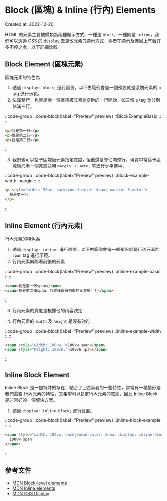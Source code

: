 # Block (區塊) & Inline (行內) Elements
Created at: 2022-12-20

HTML 的元素主要被歸類為兩種顯示方式，一種是 `block`，一種則是 `inline`，我們可以透過 CSS 的 `display` 去更改元素的顯示方式，兩者在顯示及佈局上有著許多不停之處，以下詳細比較。

## Block Element (區塊元素)
區塊元素的特色為
1. 透過 `display: block;` 進行設置，以下由範例會選一個預設就是區塊元素的 `p` tag 進行示範。
2. 佔滿整行，也就是說一個區塊級元素會從新的一行開始，如三個 `p` tag 會分別佔滿三行。

::code-group
  ::code-block{label="Preview" preview}
    ::BlockExampleBasic
    ::
  ::
  ```html [HTML]
  <p>我是第一行</p>
  <p>我是第二行</p>
  <p>我是第三行</p>
  ```
::

3. 我們也可以給予區塊級元素指定寬度，但他還是會佔滿整行，現實中常給予區塊級元素一個寬度並用 `margin: 0 auto;` 來進行水平置中。

::code-group
  ::code-block{label="Preview" preview}
    ::block-example-width-margin
    ::
  ::

  ```html [HTML]
  <p style="width: 50px; background-color: #aaa; margin: 0 auto;">
    我是第一行
  </p>
  ```
::

## Inline Element (行內元素)
行內元素的特色為

1. 透過 `display: inline;` 進行設置，以下由範例會選一個預設就是行內元素的 `span` tag 進行示範。
2. 行內元素緊鄰著前後的元素

::code-group
  ::code-block{label="Preview" preview}
    ::inline-example-basic
    ::
  ::

  ```html [HTML]
  <span>我是第一個span</span>
  <span>我是第二個span，我會僅跟著前面的元素喔！！</span>
  ```
::

3. 行內元素的寬度是根據他的內容決定

4. 行內元素的 `width` 及 `height` 是沒有效的

::code-group
  ::code-block{label="Preview" preview}
    ::inline-example-width
    ::
  ::

  ```html [HTML]
  <span style="width: 100vw;">100vw span</span>
  <span style="height: 100vh;">100vh span</span>
  ```
::

## Inline Block Element
Inline Block 是一個特殊的存在，結合了上述兩者的一些特性，常常有一種情形是我們需要 行內元素的特性，又希望可以指定行內元素的寬高，因此 Inline Block 是非常好的一個解決方案。

1. 透過 `display: inline-block;` 進行設置。

::code-group
  ::code-block{label="Preview" preview}
    ::inline-block-example
    ::
  ::

  ```html [HTML]
  <span style="width: 100vw; background-color: #aaa; display: inline-block">
    100vw span
  </span>
  ```
::

## 參考文件

- [MDN Block-level elements](https://developer.mozilla.org/en-US/docs/Web/HTML/Block-level_elements)
- [MDN Inline elements](https://developer.mozilla.org/en-US/docs/Web/HTML/Inline_elements)
- [MDN CSS Display](https://developer.mozilla.org/en-US/docs/Web/CSS/display)
